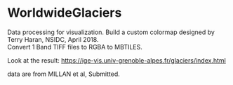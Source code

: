 # WorldwideGlaciers

Data processing for visualization. Build a custom colormap designed by Terry Haran, NSIDC, April 2018.  
Convert 1 Band TIFF files to RGBA to MBTILES. 

Look at the result: https://ige-vis.univ-grenoble-alpes.fr/glaciers/index.html

data are from MILLAN et al, Submitted. 

